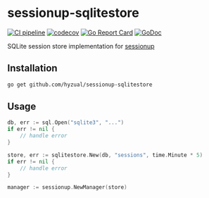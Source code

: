 # sessionup-sqlitestore

[![CI pipeline](https://github.com/Hyzual/sessionup-sqlitestore/workflows/CI%20pipeline/badge.svg)](https://github.com/Hyzual/sessionup-sqlitestore/actions)
[![codecov](https://codecov.io/gh/Hyzual/sessionup-sqlitestore/branch/master/graph/badge.svg?token=4UXTFPWW41)](https://codecov.io/gh/Hyzual/sessionup-sqlitestore)
[![Go Report Card](https://goreportcard.com/badge/github.com/Hyzual/sessionup-sqlitestore)](https://goreportcard.com/report/github.com/Hyzual/sessionup-sqlitestore)
[![GoDoc](https://godoc.org/github.com/Hyzual/sessionup-sqlitestore?status.png)](https://godoc.org/github.com/Hyzual/sessionup-sqlitestore)

SQLite session store implementation for [sessionup](https://github.com/swithek/sessionup)

## Installation
```sh
go get github.com/hyzual/sessionup-sqlitestore
```

## Usage
```go
db, err := sql.Open("sqlite3", "...")
if err != nil {
    // handle error
}

store, err := sqlitestore.New(db, "sessions", time.Minute * 5)
if err != nil {
    // handle error
}

manager := sessionup.NewManager(store)
```

